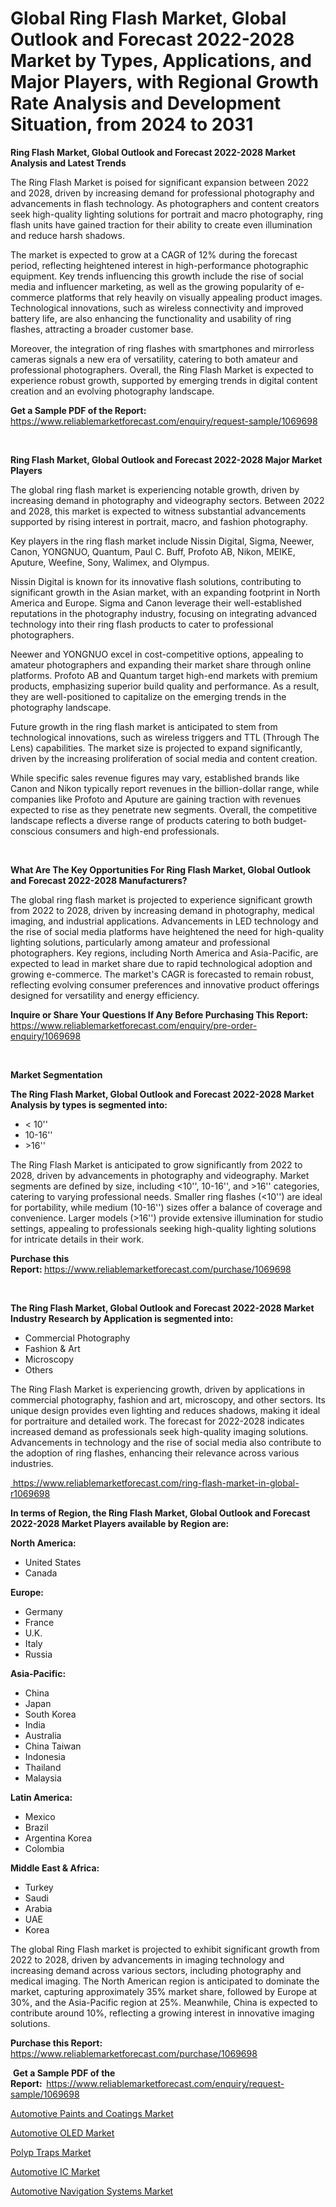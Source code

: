 <p><h1>Global Ring Flash Market, Global Outlook and Forecast 2022-2028 Market by Types, Applications, and Major Players, with Regional Growth Rate Analysis and Development Situation, from 2024 to 2031</h1></p><p><strong>Ring Flash Market, Global Outlook and Forecast 2022-2028 Market Analysis and Latest Trends</strong></p>
<p><p>The Ring Flash Market is poised for significant expansion between 2022 and 2028, driven by increasing demand for professional photography and advancements in flash technology. As photographers and content creators seek high-quality lighting solutions for portrait and macro photography, ring flash units have gained traction for their ability to create even illumination and reduce harsh shadows. </p><p>The market is expected to grow at a CAGR of 12% during the forecast period, reflecting heightened interest in high-performance photographic equipment. Key trends influencing this growth include the rise of social media and influencer marketing, as well as the growing popularity of e-commerce platforms that rely heavily on visually appealing product images. Technological innovations, such as wireless connectivity and improved battery life, are also enhancing the functionality and usability of ring flashes, attracting a broader customer base.</p><p>Moreover, the integration of ring flashes with smartphones and mirrorless cameras signals a new era of versatility, catering to both amateur and professional photographers. Overall, the Ring Flash Market is expected to experience robust growth, supported by emerging trends in digital content creation and an evolving photography landscape.</p></p>
<p><strong>Get a Sample PDF of the Report:&nbsp;</strong> <a href="https://www.reliablemarketforecast.com/enquiry/request-sample/1069698">https://www.reliablemarketforecast.com/enquiry/request-sample/1069698</a></p>
<p>&nbsp;</p>
<p><strong>Ring Flash Market, Global Outlook and Forecast 2022-2028 Major Market Players</strong></p>
<p><p>The global ring flash market is experiencing notable growth, driven by increasing demand in photography and videography sectors. Between 2022 and 2028, this market is expected to witness substantial advancements supported by rising interest in portrait, macro, and fashion photography. </p><p>Key players in the ring flash market include Nissin Digital, Sigma, Neewer, Canon, YONGNUO, Quantum, Paul C. Buff, Profoto AB, Nikon, MEIKE, Aputure, Weefine, Sony, Walimex, and Olympus. </p><p>Nissin Digital is known for its innovative flash solutions, contributing to significant growth in the Asian market, with an expanding footprint in North America and Europe. Sigma and Canon leverage their well-established reputations in the photography industry, focusing on integrating advanced technology into their ring flash products to cater to professional photographers. </p><p>Neewer and YONGNUO excel in cost-competitive options, appealing to amateur photographers and expanding their market share through online platforms. Profoto AB and Quantum target high-end markets with premium products, emphasizing superior build quality and performance. As a result, they are well-positioned to capitalize on the emerging trends in the photography landscape.</p><p>Future growth in the ring flash market is anticipated to stem from technological innovations, such as wireless triggers and TTL (Through The Lens) capabilities. The market size is projected to expand significantly, driven by the increasing proliferation of social media and content creation.</p><p>While specific sales revenue figures may vary, established brands like Canon and Nikon typically report revenues in the billion-dollar range, while companies like Profoto and Aputure are gaining traction with revenues expected to rise as they penetrate new segments. Overall, the competitive landscape reflects a diverse range of products catering to both budget-conscious consumers and high-end professionals.</p></p>
<p>&nbsp;</p>
<p><strong>What Are The Key Opportunities For Ring Flash Market, Global Outlook and Forecast 2022-2028 Manufacturers?</strong></p>
<p><p>The global ring flash market is projected to experience significant growth from 2022 to 2028, driven by increasing demand in photography, medical imaging, and industrial applications. Advancements in LED technology and the rise of social media platforms have heightened the need for high-quality lighting solutions, particularly among amateur and professional photographers. Key regions, including North America and Asia-Pacific, are expected to lead in market share due to rapid technological adoption and growing e-commerce. The market's CAGR is forecasted to remain robust, reflecting evolving consumer preferences and innovative product offerings designed for versatility and energy efficiency.</p></p>
<p><strong>Inquire or Share Your Questions If Any Before Purchasing This Report:</strong> <a href="https://www.reliablemarketforecast.com/enquiry/pre-order-enquiry/1069698">https://www.reliablemarketforecast.com/enquiry/pre-order-enquiry/1069698</a></p>
<p>&nbsp;</p>
<p><strong>Market Segmentation</strong></p>
<p><strong>The Ring Flash Market, Global Outlook and Forecast 2022-2028 Market Analysis by types is segmented into:</strong></p>
<p><ul><li>< 10''</li><li>10-16''</li><li>>16''</li></ul></p>
<p><p>The Ring Flash Market is anticipated to grow significantly from 2022 to 2028, driven by advancements in photography and videography. Market segments are defined by size, including <10'', 10-16'', and >16'' categories, catering to varying professional needs. Smaller ring flashes (<10'') are ideal for portability, while medium (10-16'') sizes offer a balance of coverage and convenience. Larger models (>16'') provide extensive illumination for studio settings, appealing to professionals seeking high-quality lighting solutions for intricate details in their work.</p></p>
<p><strong>Purchase this Report:&nbsp;</strong><a href="https://www.reliablemarketforecast.com/purchase/1069698">https://www.reliablemarketforecast.com/purchase/1069698</a></p>
<p>&nbsp;</p>
<p><strong>The Ring Flash Market, Global Outlook and Forecast 2022-2028 Market Industry Research by Application is segmented into:</strong></p>
<p><ul><li>Commercial Photography</li><li>Fashion & Art</li><li>Microscopy</li><li>Others</li></ul></p>
<p><p>The Ring Flash Market is experiencing growth, driven by applications in commercial photography, fashion and art, microscopy, and other sectors. Its unique design provides even lighting and reduces shadows, making it ideal for portraiture and detailed work. The forecast for 2022-2028 indicates increased demand as professionals seek high-quality imaging solutions. Advancements in technology and the rise of social media also contribute to the adoption of ring flashes, enhancing their relevance across various industries.</p></p>
<p><a href="https://www.reliablemarketforecast.com/ring-flash-market-in-global-r1069698">&nbsp;https://www.reliablemarketforecast.com/ring-flash-market-in-global-r1069698</a></p>
<p><strong>In terms of Region, the Ring Flash Market, Global Outlook and Forecast 2022-2028 Market Players available by Region are:</strong></p>
<p>
    <p> <strong> North America: </strong>
        <ul>
            <li>United States</li>
            <li>Canada</li>
        </ul>
        </p> 
    <p> <strong> Europe: </strong>
        <ul>
            <li>Germany</li>
            <li>France</li>
            <li>U.K.</li>
            <li>Italy</li>
            <li>Russia</li>
        </ul>
        </p> 
    <p> <strong> Asia-Pacific: </strong>
        <ul>
            <li>China</li>
            <li>Japan</li>
            <li>South Korea</li>
            <li>India</li>
            <li>Australia</li>
            <li>China Taiwan</li>
            <li>Indonesia</li>
            <li>Thailand</li>
            <li>Malaysia</li>
        </ul>
        </p> 
    <p> <strong> Latin America: </strong>
        <ul>
            <li>Mexico</li>
            <li>Brazil</li>
            <li>Argentina Korea</li>
            <li>Colombia</li>
        </ul>
        </p> 
    <p> <strong> Middle East & Africa: </strong>
        <ul>
            <li>Turkey</li>
            <li>Saudi</li>
            <li>Arabia</li>
            <li>UAE</li>
            <li>Korea</li>
        </ul>
    </p>
    </p>
<p><p>The global Ring Flash market is projected to exhibit significant growth from 2022 to 2028, driven by advancements in imaging technology and increasing demand across various sectors, including photography and medical imaging. The North American region is anticipated to dominate the market, capturing approximately 35% market share, followed by Europe at 30%, and the Asia-Pacific region at 25%. Meanwhile, China is expected to contribute around 10%, reflecting a growing interest in innovative imaging solutions.</p></p>
<p><strong>Purchase this Report: </strong><a href="https://www.reliablemarketforecast.com/purchase/1069698">https://www.reliablemarketforecast.com/purchase/1069698</a></p>
<p>&nbsp;<strong>Get a Sample PDF of the Report:&nbsp;&nbsp;</strong><a href="https://www.reliablemarketforecast.com/enquiry/request-sample/1069698">https://www.reliablemarketforecast.com/enquiry/request-sample/1069698</a></p>
<p><strong></strong></p>
<p><p><a href="https://www.linkedin.com/pulse/automotive-paints-coatings-market-size-growing-cagr-119-pegcf?trackingId=0G7FPZNmQsOrhORKvC6gBg%3D%3D">Automotive Paints and Coatings Market</a></p><p><a href="https://www.linkedin.com/pulse/global-automotive-oled-industry-research-report-competitive-7cctf?trackingId=OW8wCqvYSTuG1jjSMpAD1w%3D%3D">Automotive OLED Market</a></p><p><a href="https://www.linkedin.com/pulse/global-polyp-traps-market-landscape-future-trends-toxle?trackingId=S%2FMCz1%2FIQDOGCpfVFfLOQw%3D%3D">Polyp Traps Market</a></p><p><a href="https://www.linkedin.com/pulse/automotive-ic-market-industry-trends-forecast-period-from-laouf?trackingId=er8ak9YhQ%2Ba9zeRBDtStMA%3D%3D">Automotive IC Market</a></p><p><a href="https://www.linkedin.com/pulse/automotive-navigation-systems-market-segmentation-geographical-syaaf?trackingId=ObnakgtQTpy6EncAqgk6kQ%3D%3D">Automotive Navigation Systems Market</a></p></p>